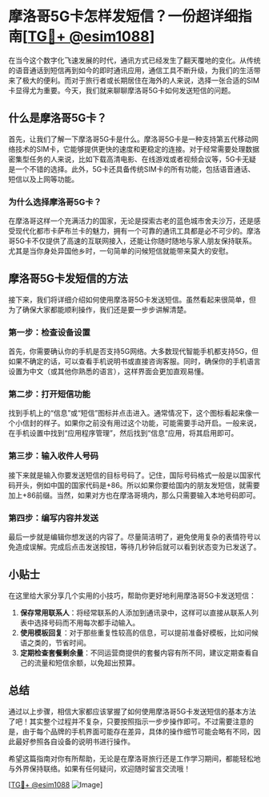 # 摩洛哥5G卡怎样发短信？一份超详细指南[[TG💪+ @esim1088](https://t.me/s/esim1088)]

在当今这个数字化飞速发展的时代，通讯方式已经发生了翻天覆地的变化。从传统的语音通话到短信再到如今的即时通讯应用，通信工具不断升级，为我们的生活带来了极大的便利。而对于旅行者或长期居住在海外的人来说，选择一张合适的SIM卡显得尤为重要。今天，我们就来聊聊摩洛哥5G卡如何发送短信的问题。

## 什么是摩洛哥5G卡？

首先，让我们了解一下摩洛哥5G卡是什么。摩洛哥5G卡是一种支持第五代移动网络技术的SIM卡，它能够提供更快的速度和更稳定的连接。对于经常需要处理数据密集型任务的人来说，比如下载高清电影、在线游戏或者视频会议等，5G卡无疑是一个不错的选择。此外，5G卡还具备传统SIM卡的所有功能，包括语音通话、短信以及上网等功能。

### 为什么选择摩洛哥5G卡？

在摩洛哥这样一个充满活力的国家，无论是探索古老的蓝色城市舍夫沙万，还是感受现代化都市卡萨布兰卡的魅力，拥有一个可靠的通讯工具都是必不可少的。摩洛哥5G卡不仅提供了高速的互联网接入，还能让你随时随地与家人朋友保持联系。尤其是当你身处异国他乡时，一句简单的问候短信就能带来莫大的安慰。

## 摩洛哥5G卡发短信的方法

接下来，我们将详细介绍如何使用摩洛哥5G卡发送短信。虽然看起来很简单，但为了确保大家都能顺利操作，我们还是要一步步讲解清楚。

### 第一步：检查设备设置

首先，你需要确认你的手机是否支持5G网络。大多数现代智能手机都支持5G，但如果不确定的话，可以查看手机说明书或直接咨询客服。同时，确保你的手机语言设置为中文（或其他你熟悉的语言），这样界面会更加直观易懂。

### 第二步：打开短信功能

找到手机上的“信息”或“短信”图标并点击进入。通常情况下，这个图标看起来像一个小信封的样子。如果你之前没有用过这个功能，可能需要手动开启。一般来说，在手机设置中找到“应用程序管理”，然后找到“信息”应用，将其启用即可。

### 第三步：输入收件人号码

接下来就是输入你要发送短信的目标号码了。记住，国际号码格式一般是以国家代码开头，例如中国的国家代码是+86。所以如果你要给国内的朋友发短信，就需要加上+86前缀。当然，如果对方也在摩洛哥境内，那么只需要输入本地号码即可。

### 第四步：编写内容并发送

最后一步就是编辑你想发送的内容了。尽量简洁明了，避免使用复杂的表情符号以免造成误解。完成后点击发送按钮，等待几秒钟后就可以看到状态变为已发送了。

## 小贴士

在这里给大家分享几个实用的小技巧，帮助你更好地利用摩洛哥5G卡发送短信：

1. **保存常用联系人**：将经常联系的人添加到通讯录中，这样可以直接从联系人列表中选择号码而不用每次都手动输入。
2. **使用模板回复**：对于那些重复性较高的信息，可以提前准备好模板，比如问候语之类的，节省时间。
3. **定期检查套餐剩余量**：不同运营商提供的套餐内容有所不同，建议定期查看自己的流量和短信余额，以免超出预算。

## 总结

通过以上步骤，相信大家都应该掌握了如何使用摩洛哥5G卡发送短信的基本方法了吧！其实整个过程并不复杂，只要按照指示一步步操作即可。不过需要注意的是，由于每个品牌的手机界面可能存在差异，具体的操作细节可能会略有不同，因此最好参照各自设备的说明书进行操作。

希望这篇指南对你有所帮助，无论是在摩洛哥旅行还是工作学习期间，都能轻松地与外界保持联络。如果有任何疑问，欢迎随时留言交流哦！

[[TG💪+ @esim1088](https://t.me/s/esim1088) ![Image](https://i.postimg.cc/4NQfJmqS/Snipaste-2025-05-13-00-14-12.png)]